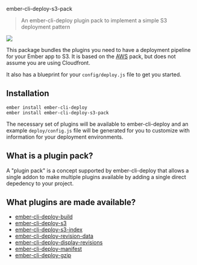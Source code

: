 ember-cli-deploy-s3-pack

> An ember-cli-deploy plugin pack to implement a simple S3 deployment pattern

![](https://ember-cli-deploy.github.io/ember-cli-deploy-version-badges/plugins/ember-cli-deploy-s3-pack.svg)

This package bundles the plugins you need to have a deployment pipeline for your Ember app to S3. It is based on the [AWS](https://github.com/kpfefferle/ember-cli-deploy-aws-pack) pack, but does not assume you are using Cloudfront.

It also has a blueprint for your `config/deploy.js` file to get you started.

## Installation

```
ember install ember-cli-deploy
ember install ember-cli-deploy-s3-pack
```

The necessary set of plugins will be available to ember-cli-deploy and an example `deploy/config.js` file will be generated for you to customize with information for your deployment environments.

## What is a plugin pack?

A "plugin pack" is a concept supported by ember-cli-deploy that allows a single addon to make multiple plugins available by adding a single direct depedency to your project.

## What plugins are made available?

* [ember-cli-deploy-build](https://github.com/ember-cli-deploy/ember-cli-deploy-build)
* [ember-cli-deploy-s3](https://github.com/ember-cli-deploy/ember-cli-deploy-s3)
* [ember-cli-deploy-s3-index](https://github.com/ember-cli-deploy/ember-cli-deploy-s3-index)
* [ember-cli-deploy-revision-data](https://github.com/ember-cli-deploy/ember-cli-deploy-revision-data)
* [ember-cli-deploy-display-revisions](https://github.com/ember-cli-deploy/ember-cli-deploy-display-revisions)
* [ember-cli-deploy-manifest](https://github.com/ember-cli-deploy/ember-cli-deploy-manifest)
* [ember-cli-deploy-gzip](https://github.com/ember-cli-deploy/ember-cli-deploy-gzip)
